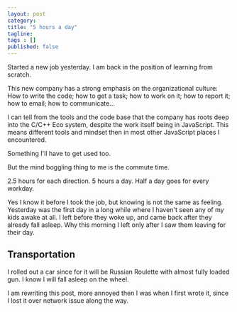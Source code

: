 ```yaml
---
layout: post 
category: 
title: "5 hours a day"
tagline: 
tags : [] 
published: false
---
```

Started a new job yesterday. I am back in the position of learning from scratch. 

This new company has a strong emphasis on the organizational culture: How to write the code; how to get a task; how to work on it; how to report it; how to email; how to communicate... 

I can tell from the tools and the code base that the company has roots deep into the C/C++ Eco system, despite the work itself being in JavaScript. This means different tools and mindset then in most other JavaScript places I encountered. 

Something I'll have to get used too. 

But the mind boggling thing to me is the commute time. 

2.5 hours for each direction. 5 hours a day. Half a day goes for every workday. 

Yes I know it before I took the job, but knowing is not the same as feeling. 
Yesterday was the first day in a long while where I haven't seen any of my kids awake at all. I left before they woke up, and came back after they already fall asleep. 
Why this morning I left only after I saw them leaving for their day. 

## Transportation 

I rolled out a car since for it will be Russian Roulette with almost fully loaded gun. I know I will fall asleep on the wheel. 

I am rewriting this post, more annoyed then I was when I first wrote it, since I lost it over network issue along the way. 